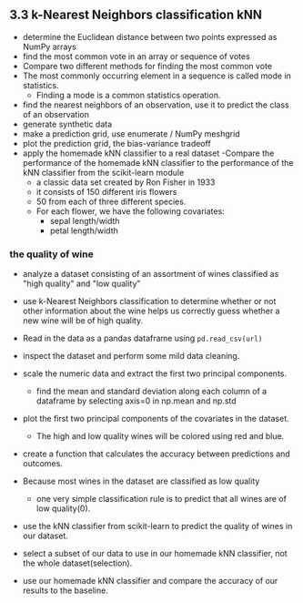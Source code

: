 ## 3.3 k-Nearest Neighbors classification kNN

- determine the Euclidean distance between two points expressed as NumPy arrays
- find the most common vote in an array or sequence of votes
- Compare two different methods for finding the most common vote
- The most commonly occurring element in a sequence is called mode in statistics.
  - Finding a mode is a common statistics operation.
- find the nearest neighbors of an observation, use it to predict the class of an observation
- generate synthetic data
- make a prediction grid, use enumerate / NumPy meshgrid
- plot the prediction grid, the bias-variance tradeoff
- apply the homemade kNN classifier to a real dataset
  -Compare the performance of the homemade kNN classifier to the performance of the kNN classifier from the scikit-learn module
  - a classic data set created by Ron Fisher in 1933
  - it consists of 150 different iris flowers
  - 50 from each of three different species.
  - For each flower, we have the following covariates:
    - sepal length/width
    - petal length/width

### the quality of wine

- analyze a dataset consisting of an assortment of wines classified as "high quality" and "low quality"
- use k-Nearest Neighbors classification to determine whether or not other information about the wine helps us correctly guess whether a new wine will be of high quality.

- Read in the data as a pandas dataframe using `pd.read_csv(url)`
- inspect the dataset and perform some mild data cleaning.
- scale the numeric data and extract the first two principal components.
  - find the mean and standard deviation along each column of a dataframe by selecting axis=0 in np.mean and np.std

- plot the first two principal components of the covariates in the dataset.
  - The high and low quality wines will be colored using red and blue.
- create a function that calculates the accuracy between predictions and outcomes.
- Because most wines in the dataset are classified as low quality
  - one very simple classification rule is to predict that all wines are of low quality(0).
- use the kNN classifier from scikit-learn to predict the quality of wines in our dataset.
- select a subset of our data to use in our homemade kNN classifier, not the whole dataset(selection).
- use our homemade kNN classifier and compare the accuracy of our results to the baseline.
